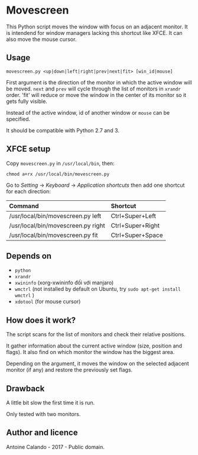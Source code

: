 # Movescreen
This Python script moves the window with focus on an adjacent monitor. It is intendend for window managers lacking this shortcut like XFCE. It can also move the mouse cursor.

## Usage

`movescreen.py <up|down|left|right|prev|next|fit> [win_id|mouse]`

First argument is the direction of the monitor in which the active window will be moved. `next` and `prev` will cycle through the list of monitors in `xrandr` order. 'fit' will reduce or move the window in the center of its monitor so it gets fully visible.

Instead of the active window, id of another window or `mouse` can be specified.

It should be compatible with Python 2.7 and 3.

## XFCE setup
Copy `movescreen.py` in `/usr/local/bin`, then:

`chmod a+rx /usr/local/bin/movescreen.py`

Go to *Setting* -> *Keyboard* -> *Application shortcuts* then add one shortcut for each direction:

| Command | Shortcut |
| :------ | :------- |
| /usr/local/bin/movescreen.py left  | Ctrl+Super+Left  |
| /usr/local/bin/movescreen.py right | Ctrl+Super+Right |
| /usr/local/bin/movescreen.py fit   | Ctrl+Super+Space |


## Depends on
 - `python`
 - `xrandr`
 - `xwininfo` (xorg-xwininfo đối với manjaro)
 - `wmctrl` (not installed by default on Ubuntu, try `sudo apt-get install wmctrl` )
 - `xdotool` (for mouse cursor)

## How does it work?
The script scans for the list of monitors and check their relative positions.

It gather information about the current active window (size, position and flags). It also find on which monitor the window has the biggest area.

Depending on the argument, it moves the window on the selected adjacent monitor (if any) and restore the previously set flags.


## Drawback
A little bit slow the first time it is run.

Only tested with two monitors.


## Author and licence

Antoine Calando - 2017 - Public domain.
